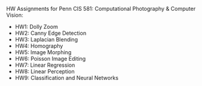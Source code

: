 HW Assignments for Penn CIS 581: Computational Photography & Computer Vision:
- HW1: Dolly Zoom
- HW2: Canny Edge Detection
- HW3: Laplacian Blending
- HW4: Homography
- HW5: Image Morphing
- HW6: Poisson Image Editing
- HW7: Linear Regression
- HW8: Linear Perception
- HW9: Classification and Neural Networks
